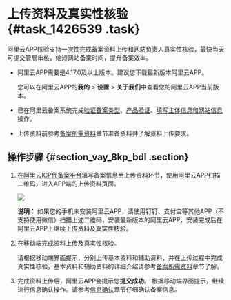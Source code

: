 # 上传资料及真实性核验 {#task_1426539 .task}

阿里云APP核验支持一次性完成备案资料上传和网站负责人真实性核验，最快当天可提交管局审核，缩短网站备案时间，提升备案效率。

-   阿里云APP需要是4.17.0及以上版本。建议您下载最新版本阿里云APP。

    您可以在阿里云APP的**我的** \> **设置** \> **关于我们**中查看您的阿里云APP当前版本。

-   已在阿里云备案系统完成[验证备案类型](../cn.zh-CN/ICP备案流程（PC端）/验证备案类型/验证备案类型.md#)、[产品验证](../cn.zh-CN/ICP备案流程（PC端）/产品验证.md#)、[填写主体信息和网站信息](../cn.zh-CN/ICP备案流程（PC端）/填写主体信息和网站信息.md#)操作。
-   上传资料前参考[备案所需资料](../cn.zh-CN/ICP备案前准备/备案所需资料.md#)章节准备资料并了解资料上传要求。

## 操作步骤 {#section_vay_8kp_bdl .section}

1.  在[阿里云ICP代备案平台](https://beian.aliyun.com/order/index.htm)填写备案信息至上传资料环节，使用阿里云APP扫描二维码，进入APP端的上传资料页面。 

    ![](http://static-aliyun-doc.oss-cn-hangzhou.aliyuncs.com/assets/img/14243/156439951250341_zh-CN.png)

    **说明：** 如果您的手机未安装阿里云APP，请使用钉钉、支付宝等其他APP（不支持使用微信）扫描上述二维码，安装最新版本的阿里云APP，安装完成后在阿里云APP上继续上传资料及真实性核验。

2.  在移动端完成资料上传及真实性核验。 

    请根据移动端界面提示，分别上传基本资料和辅助资料，并在上传过程中完成真实性核验。基本资料和辅助资料的详细介绍请参考[备案所需资料](../cn.zh-CN/ICP备案前准备/备案所需资料.md#section_kmy_vy3_fmq)章节了解。

3.  完成资料上传后，阿里云APP会提示您**提交成功**。 根据移动端界面提示，继续进行信息确认操作。请参考[信息确认](../cn.zh-CN/ICP备案流程（PC端）/信息确认.md#)章节仔细确认备案信息。

